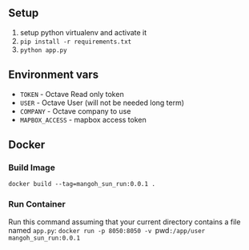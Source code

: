 
## Setup

1. setup python virtualenv and activate it
2. `pip install -r requirements.txt`
3. `python app.py`

## Environment vars

* `TOKEN` - Octave Read only token
* `USER` - Octave User (will not be needed long term)
* `COMPANY` - Octave company to use
* `MAPBOX_ACCESS` - mapbox access token

## Docker

### Build Image
`docker build --tag=mangoh_sun_run:0.0.1 .`

### Run Container
Run this command assuming that your current directory contains a file named `app.py`:
`docker run -p 8050:8050 -v `pwd`:/app/user mangoh_sun_run:0.0.1`

